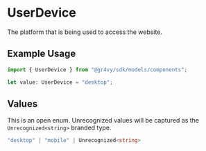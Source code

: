 # UserDevice

The platform that is being used to access the website.

## Example Usage

```typescript
import { UserDevice } from "@gr4vy/sdk/models/components";

let value: UserDevice = "desktop";
```

## Values

This is an open enum. Unrecognized values will be captured as the `Unrecognized<string>` branded type.

```typescript
"desktop" | "mobile" | Unrecognized<string>
```